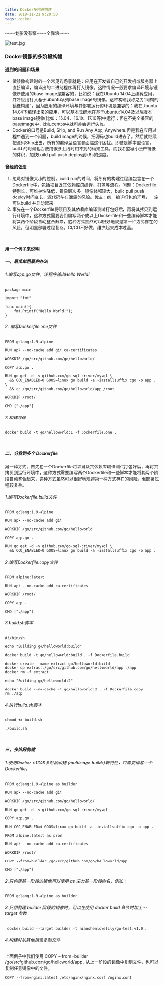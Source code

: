 ```yaml
---
title: Docker多阶段构建
date: 2018-11-21 9:20:50
tags: docker
---
```

<font face="黑体">-------划船没有浆-------全靠浪-------</font>

![test.jpg](Docker镜像的多阶段构建/test.jpg)
### Docker镜像的多阶段构建
#### 遇到的问题和场景
* 做镜像构建时的一个常见的场景就是：应用在开发者自己的开发机或服务器上直接编译，编译出的二进制程序再打入镜像。这种情况一般要求编译环境与镜像所使用的base image是兼容的，比如说：我在Ubuntu 14.04上编译应用，并将应用打入基于ubuntu系列base image的镜像。这种构建我称之为“同构的镜像构建”，因为应用的编译环境与其部署运行的环境是兼容的：我在Ubuntu 14.04下编译出来的应用，可以基本无缝地在基于ubuntu:14.04及以后版本base image镜像(比如：16.04、16.10、17.10等)中运行；但在不完全兼容的baseimage中，比如centos中就可能会运行失败。
*  Docker的口号是Build, Ship, and Run Any App, Anywhere.但是我在应用过程中遇到一个问题，build image的时候，把源码也build进去了。然后就继续把源码Ship出去，所有的编译型语言都面临这个困扰。即使是脚本型语言，build 的时候也会使用很多上线时用不到的构建工具，而我希望减小生产镜像的体积，加快build  pull push deploy到k8s的速度。
&nbsp;
#### 曾经的做法
1. 忽略对镜像大小的控制，build run的时间，将所有的构建过程编包含在一个Dockerfile中，包括项目及其依赖库的编译、打包等流程。问题：Dockerfile特别长，可维护性降低，镜像层次多，镜像体积较大，build pull push deploy时间变长，源代码存在泄露的风险。优点：统一编译打包的环境，一定可以build 并启动起来
2. 事先在一个Dockerfile将项目及其依赖库编译测试打包好后，再将其拷贝到运行环境中，这种方式需要我们编写两个或以上Dockerfile和一些编译脚本才能将其两个阶段自动整合起来，这种方式虽然可以很好地规避第一种方式存在的风险，但明显部署过程复杂。CI/CD不好做，维护起来成本过高。

&nbsp;
#### 用一个例子来说明
##### 一，最简单粗暴的办法

###### 1.编写app.go文件，该程序输出Hello World!
```
package main  

import "fmt"  

func main(){  
    fmt.Printf("Hello World!");
}
```
###### 2. 编写Dockerfile.one文件
```
FROM golang:1.9-alpine

RUN apk --no-cache add git ca-certificates

WORKDIR /go/src/github.com/go/helloworld/

COPY app.go .

RUN go get -d -v github.com/go-sql-driver/mysql \
  && CGO_ENABLED=0 GOOS=linux go build -a -installsuffix cgo -o app . \
  && cp /go/src/github.com/go/helloworld/app /root

WORKDIR /root/

CMD ["./app"]
```

###### 3.构建镜像
```
docker build -t go/helloworld:1 -f Dockerfile.one .
```
&nbsp;
##### 二，分散到多个 Dockerfile
另一种方式，首先在一个Dockerfile将项目及其依赖库编译测试打包好后，再将其拷贝到运行环境中，这种方式需要编写两个Dockerfile和一些脚本才能将其两个阶段自动整合起来，这种方式虽然可以很好地规避第一种方式存在的风险，但部署过程较复杂。
###### 1.编写Dockerfile.build文件
```
FROM golang:1.9-alpine

RUN apk --no-cache add git

WORKDIR /go/src/github.com/go/helloworld

COPY app.go .

RUN go get -d -v github.com/go-sql-driver/mysql \
  && CGO_ENABLED=0 GOOS=linux go build -a -installsuffix cgo -o app .
```

###### 2.编写Dockerfile.copy文件
```
FROM alpine:latest

RUN apk --no-cache add ca-certificates

WORKDIR /root/

COPY app .

CMD ["./app"]
```

###### 3.build.sh脚本
```
#!/bin/sh

echo "Building go/helloworld:build"

docker build -t go/helloworld:build . -f Dockerfile.build

docker create --name extract go/helloworld:build
docker cp extract:/go/src/github.com/go/helloworld/app ./app
docker rm -f extract

echo "Building go/helloworld:2"

docker build --no-cache -t go/helloworld:2 . -f Dockerfile.copy
rm ./app
```

###### 4.执行build.sh脚本
```
chmod +x build.sh

./build.sh
```

&nbsp;
##### 三，多阶段构建
###### 1.使用Docker-v17.05多阶段构建 (multistage builds)新特性，只需要编写一个Dockerfile。

```
FROM golang:1.9-alpine as builder

RUN apk --no-cache add git

WORKDIR /go/src/github.com/go/helloworld/

RUN go get -d -v github.com/go-sql-driver/mysql

COPY app.go .

RUN CGO_ENABLED=0 GOOS=linux go build -a -installsuffix cgo -o app .

FROM alpine:latest as prod

RUN apk --no-cache add ca-certificates

WORKDIR /root/

COPY --from=builder /go/src/github.com/go/helloworld/app .

CMD ["./app"]

```

###### 2.只构建某一阶段的镜像可以使用 as 来为某一阶段命名，例如：
```
FROM golang:1.9-alpine as builder
```
###### 3.只想构建 builder 阶段的镜像时，可以在使用 docker build 命令时加上 --target 参数
```
 docker build --target builder -t nianshenlovelily/go-test:v1.0 .
```
###### 4.构建时从其他镜像复制文件
上面例子中我们使用 COPY \-\-from=builder /go/src/github.com/go/helloworld/app . 从上一阶段的镜像中复制文件，也可以复制任意镜像中的文件。
```
COPY --from=nginx:latest /etc/nginx/nginx.conf /nginx.conf
```
